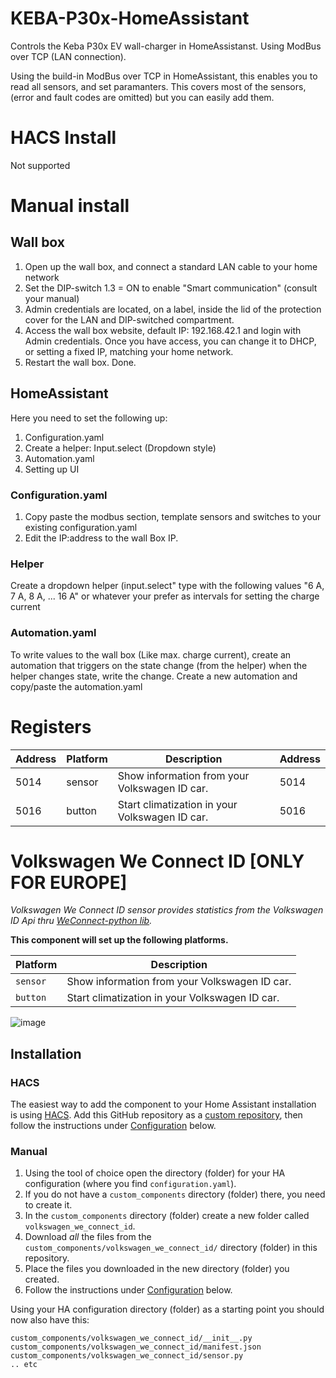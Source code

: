 # KEBA-P30x-HomeAssistant
Controls the Keba P30x EV wall-charger in HomeAssistanst. Using ModBus over TCP (LAN connection).

Using the build-in ModBus over TCP in HomeAssistant, this enables you to read all sensors, and set paramanters.
This covers most of the sensors, (error and fault codes are omitted) but you can easily add them.

# HACS Install
Not supported

# Manual install

## Wall box
1. Open up the wall box, and connect a standard LAN cable to your home network
2. Set the DIP-switch 1.3 = ON to enable "Smart communication" (consult your manual)
3. Admin credentials are located, on a label, inside the lid of the protection cover for the LAN and DIP-switched compartment.
4. Access the wall box website, default IP: 192.168.42.1 and login with Admin credentials. Once you have access, you can change it to DHCP, or setting a fixed IP, matching your home network.
5. Restart the wall box. Done.



## HomeAssistant
Here you need to set the following up:
1. Configuration.yaml
2. Create a helper: Input.select (Dropdown style)
3. Automation.yaml
4. Setting up UI


### Configuration.yaml
1. Copy paste the modbus section, template sensors and switches to your existing configuration.yaml
2. Edit the IP:address to the wall Box IP.

### Helper
Create a dropdown helper (input.select" type with the following values
"6 A, 7 A, 8 A, ... 16 A" or whatever your prefer as intervals for setting the charge current

### Automation.yaml
To write values to the wall box (Like max. charge current), create an automation that triggers on the state change (from the helper) when the helper changes state, write the change.
Create a new automation and copy/paste the automation.yaml

# Registers
Address | Platform | Description | Address
-- | -- | -- | --
5014 | sensor | Show information from your Volkswagen ID car. | 5014
5016 | button | Start climatization in your Volkswagen ID car. | 5016

# Volkswagen We Connect ID [ONLY FOR EUROPE]
_Volkswagen We Connect ID sensor provides statistics from the Volkswagen ID Api thru [WeConnect-python lib](https://pypi.org/project/weconnect/)._

**This component will set up the following platforms.**

Platform | Description
-- | --
`sensor` | Show information from your Volkswagen ID car.
`button` | Start climatization in your Volkswagen ID car.

![image](https://user-images.githubusercontent.com/15835274/149675681-a0c6804c-3179-4fd3-ad74-ab489c8986dd.png)


## Installation

### HACS
The easiest way to add the component to your Home Assistant installation is
using [HACS](https://hacs.xyz). Add this GitHub repository as a [custom
repository](https://hacs.xyz/docs/faq/custom_repositories), then follow the
instructions under [Configuration](#configuration) below.

### Manual

1. Using the tool of choice open the directory (folder) for your HA configuration (where you find `configuration.yaml`).
2. If you do not have a `custom_components` directory (folder) there, you need to create it.
3. In the `custom_components` directory (folder) create a new folder called `volkswagen_we_connect_id`.
4. Download _all_ the files from the `custom_components/volkswagen_we_connect_id/` directory (folder) in this repository.
5. Place the files you downloaded in the new directory (folder) you created.
6. Follow the instructions under [Configuration](#configuration) below.

Using your HA configuration directory (folder) as a starting point you should now also have this:

```text
custom_components/volkswagen_we_connect_id/__init__.py
custom_components/volkswagen_we_connect_id/manifest.json
custom_components/volkswagen_we_connect_id/sensor.py
.. etc
```
